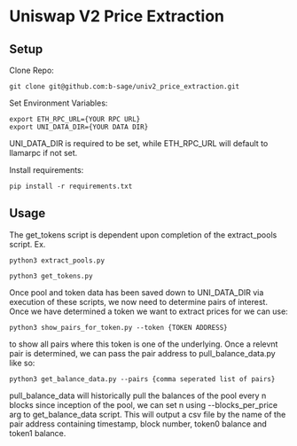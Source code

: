 # Uniswap V2 Price Extraction

## Setup
Clone Repo:
```
git clone git@github.com:b-sage/univ2_price_extraction.git
```

Set Environment Variables:
```
export ETH_RPC_URL={YOUR RPC URL}
export UNI_DATA_DIR={YOUR DATA DIR}
```
UNI_DATA_DIR is required to be set, while ETH_RPC_URL will default to llamarpc if not set.

Install requirements:
```
pip install -r requirements.txt
```

## Usage
The get_tokens script is dependent upon completion of the extract_pools script. Ex.
```
python3 extract_pools.py

python3 get_tokens.py
```

Once pool and token data has been saved down to UNI_DATA_DIR via execution of these scripts, we now need to determine pairs of interest.
Once we have determined a token we want to extract prices for we can use:
```
python3 show_pairs_for_token.py --token {TOKEN ADDRESS}
```
to show all pairs where this token is one of the underlying. Once a relevnt pair is determined, we can pass the pair address to pull_balance_data.py
like so:
```
python3 get_balance_data.py --pairs {comma seperated list of pairs}
```

pull_balance_data will historically pull the balances of the pool every n blocks since inception of the pool, we can set n using --blocks_per_price
arg to get_balance_data script. This will output a csv file by the name of the pair address containing timestamp, block number, token0 balance and
token1 balance.
